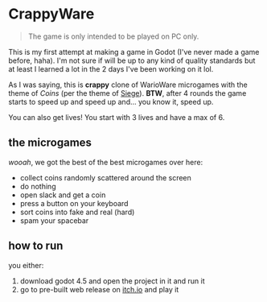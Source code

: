 # CrappyWare

> The game is only intended to be played on PC only.

This is my first attempt at making a game in Godot (I've never made a game before, haha). I'm not sure if will be up to
any kind of quality standards but at least I learned a lot in the 2 days I've been working on it lol.

As I was saying, this is **crappy** clone of WarioWare microgames with the theme of *Coins* (per the theme of [Siege](https://siege.hackclub.com)). **BTW**, after 4 rounds the game starts to speed up and speed up and... you know it, speed up.

You can also get lives! You start with 3 lives and have a max of 6.

## the microgames

*wooah*, we got the best of the best microgames over here:

- collect coins randomly scattered around the screen
- do nothing
- open slack and get a coin
- press a button on your keyboard
- sort coins into fake and real (hard)
- spam your spacebar

## how to run

you either:

1. download godot 4.5 and open the project in it and run it
2. go to pre-built web release on [itch.io](https://moonbeeper.itch.io/coinware) and play it
